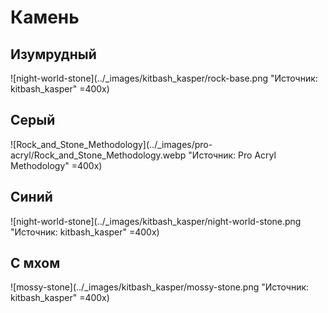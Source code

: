 # Камень

## Изумрудный

![night-world-stone](../_images/kitbash_kasper/rock-base.png "Источник: kitbash_kasper" =400x)

## Серый

![Rock_and_Stone_Methodology](../_images/pro-acryl/Rock_and_Stone_Methodology.webp "Источник: Pro Acryl Methodology" =400x)

## Синий

![night-world-stone](../_images/kitbash_kasper/night-world-stone.png "Источник: kitbash_kasper" =400x)

## С мхом

![mossy-stone](../_images/kitbash_kasper/mossy-stone.png "Источник: kitbash_kasper" =400x)